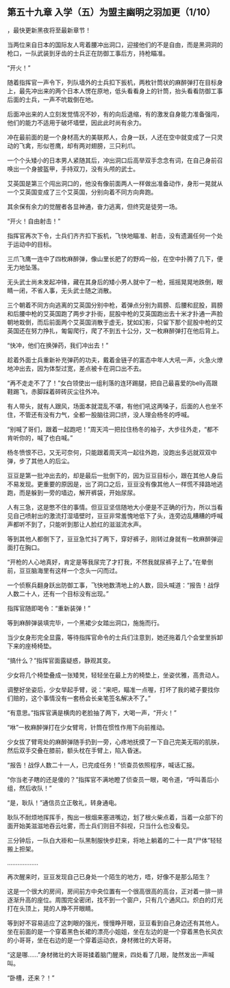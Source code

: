## 第五十九章 入学（五）为盟主幽明之羽加更（1/10）
，最快更新黑夜将至最新章节！

当两位来自日本的国际友人弯着腰冲出洞口，迎接他们的不是自由，而是黑洞洞的枪口，一队武装到牙齿的士兵正在防御工事后方，持枪瞄准。

“开火！”

随着指挥官一声令下，列队墙外的士兵扣下扳机，两枚针筒状的麻醉弹打在目标身上，最先冲出来的两个日本人愣在原地，低头看看身上的针筒，抬头看看防御工事后面的士兵，一声不吭栽倒在地。

后面冲出来的人立刻发觉情况不妙，有的向后退缩，有的激发自身能力准备强闯，他们的能力不适用于破坏墙壁，因此此时尚有余力。

冲在最前面的是一个身材高大的美联邦人，合身一跃，人还在空中就变成了一只灵动的飞禽，形似苍鹰，却有两对翅膀，三只利爪。

一个个头矮小的日本男人紧随其后，冲出洞口后高举双手念念有词，在自己身前召唤出一个身披盔甲，手持双刀，没有头颅的武士。

艾英国是第三个闯出洞口的，他没有像前面两人一样做出准备动作，身形一晃就从一个艾英国变成了三个艾英国，分别向着不同方向奔跑。

其余保有余力的觉醒者各显神通，奋力逃离，但终究是徒劳一场。

“开火！自由射击！”

指挥官再次下令，士兵们齐齐扣下扳机，飞快地瞄准、射击，没有遗漏任何一个处于运动中的目标。

三爪飞鹰一连中了四枚麻醉弹，像山里长肥了的野鸡一般，在空中扑腾了几下，便无力地坠落。

无头武士尚未发起冲锋，藏在其身后的矮小男人就中了一枪，摇摇晃晃地跌倒，眼睛一闭，不省人事，无头武士随之消散。

三个朝着不同方向逃离的艾英国分别中枪，着弹点分别为肩膀、后腰和屁股，肩膀和后腰中枪的艾英国跑了两步才扑街，屁股中枪的艾英国跑出去十米才扑通一声脸朝地栽倒，而后前面两个艾英国消散于虚无，犹如幻影，只留下那个屁股中枪的艾英国还在努力挣扎，匍匐爬行，爬了不到五十公分，又一枚麻醉弹打在他后背上。

“快冲，他们在换弹药，我们冲出去！”

趁着外面士兵重新补充弹药的功夫，戴着金链子的富态中年人大吼一声，火急火燎地冲出去，因为体型过宽，差点被卡在洞口出不去。

“再不走走不了了！”女白领使出一组利落的连环踢腿，把自己最喜爱的belly高跟鞋踢飞，赤脚踩着碎砖灰尘往外冲。

有人带头，就有人跟风，场面本就混乱不堪，有他们吼这两嗓子，后面的人也坐不住，不管还有没有力气，全都一股脑往洞口挤，没人理会杨冬的呼喊。

“别喊了哥们，跟着一起跑吧！”周天鸿一把拉住杨冬的袖子，大步往外走，“都不肯听你的，喊了也白喊。”

杨冬愤恨不已，又无可奈何，只能跟着周天鸿一起往外跑，没跑出多远就双双中弹，步了其他人的后尘。

豆豆是第一批冲出去的，却是最后一批倒下的，因为豆豆目标小，跟在其他人身后不易发现。更重要的原因是，出了洞口之后，豆豆没有像其他人一样慌不择路地逃跑，而是躲到一旁的墙边，解开裤袋，开始尿尿。

人有三急，这是憋不住的事情。但豆豆坚信随地大小便是不正确的行为，所以当看见自己喷射出的激流打湿墙壁时，豆豆非常羞愧地低下了头，连旁边乱糟糟的呼喊声都听不到了，只能听到那让人脸红的滋滋流水声。

等到其他人都倒下了，豆豆急忙抖了两下，穿好裤子，刚转过身就有一枚麻醉弹迎面打在胸口。

“开枪的人心地真好，肯定是等我尿完了才打我，不然我就尿裤子上了。”在晕倒前，豆豆脑海里有这样一个念头一闪而过。

一个侦察兵翻身跃出防御工事，飞快地数清地上的人数，回头喊道：“报告！战俘人数二十人，还有一个目标没有出现。”

指挥官随即喝令：“重新装弹！”

等到麻醉弹装填完毕，一个黑裙少女踏出洞口，施施而行。

当少女身形完全显露，等待指挥官命令的士兵们注意到，她还拖着几个会堂里拆卸下来的座椅椅垫。

“搞什么？”指挥官面露疑惑，静观其变。

少女将几个椅垫叠成一张矮凳，轻轻坐在最上方的椅垫上，坐姿优雅，高贵动人。

调整好坐姿后，少女举起手臂，说：“来吧，瞄准一点喔，打坏了我的裙子要找你们赔的，这个事情没有一套杨会长亲笔签名解决不了。”

“有意思。”指挥官满是横肉的老脸抽了两下，大喝一声，“开火！”

“咻”一枚麻醉弹打在少女臂弯，针筒在惯性作用下向前推动。

少女拔了臂弯处的麻醉弹随手扔到一旁，心疼地抚摸了一下自己完美无瑕的肌肤，然后双手交叠在膝前，额头枕在手臂上，陷入昏迷。

“报告！战俘人数二十一人，已完成任务！”侦查员依照程序，喊话汇报。

“你当老子瞎的还是傻的？”指挥官不满地瞪了侦查员一眼，喝令道，“呼叫善后小组，然后收队！”

“是，耿队！”通信员立正敬礼，转身通电。

耿队不耐烦地挥挥手，掏出一根烟来塞进嘴边，划了根火柴点着，当着一众部下的面开始美滋滋地吞云吐雾，而士兵们则目不斜视，只当什么也没看见。

三分钟后，一队白大褂和一队黑制服快步赶来，将地上躺着的二十一具“尸体”轻轻搬上担架。

………………

再次醒来时，豆豆发现自己已身处一个陌生的地方，唔，好像不是那么陌生？

这是一个很大的房间，房间前方中央位置有一个很高很高的高台，正对着一排一排逐渐升高的座位。周围完全密闭，找不到一个窗户，只有几个通风口。炽白的灯光打在头顶上，晃的人睁不开眼睛。

等到好不容易适应了这刺眼的强光，慢慢睁开眼，豆豆看到自己身边还有其他人。坐在前面的是一个穿着黑色长裙的漂亮小姐姐，坐在左边的是一个穿着黑色长风衣的小哥哥，坐在右边的是一个穿着运动衣，身材微壮的大哥哥。

“这是哪……”身材微壮的大哥哥揉着脑门醒来，四处看了几眼，陡然发出一声喊叫。

“卧槽，还来？！”

